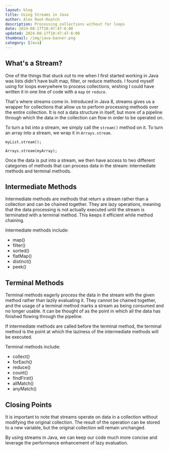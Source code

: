 ```yaml
---
layout: blog
title: Using Streams in Java
author: Alex Root-Roatch
description: Processing collections without for loops
date: 2024-08-17T10:47:47-6:00
updated: 2024-08-17T10:47:47-6:00
thumbnail: /img/java-banner.png
category: [Java]
---
```


## What's a Stream? 

One of the things that stuck out to me when I first started working in Java was lists didn't have built map, filter, or reduce methods. I found myself using for loops everywhere to process collections, wishing I could have written it in one line of code with a `map` or `reduce`. 

That's where streams come in. Introduced in Java 8, streams gives us a wrapper for collections that allow us to perform processing methods over the entire collection. It is not a data structure in itself, but more of a pipeline through which the data in the collection can flow in order to be operated on. 

To turn a list into a stream, we simply call the `stream()` method on it. To turn an array into a stream, we wrap it in `Arrays.stream`.

```
myList.stream();

Arrays.stream(myArray);
```

Once the data is put into a stream, we then have access to two different categories of methods that can process data in the stream: intermediate methods and terminal methods. 

## Intermediate Methods

Intermediate methods are methods that return a stream rather than a collection and can be chained together. They are lazy operations, meaning that the data processing is not actually executed until the stream is terminated with a terminal method. This keeps it efficient while method chaining. 

Intermediate methods include: 
- map()
- filter()
- sorted()
- flatMap()
- distinct()
- peek()

## Terminal Methods

Terminal methods eagerly process the data in the stream with the given method rather than lazily evaluating it. They cannot be chained together, and the usage of a terminal method marks a stream as being consumed and no longer usable. It can be thought of as the point in which all the data has finished flowing through the pipeline. 

If intermediate methods are called before the terminal method, the terminal method is the point at which the laziness of the intermediate methods will be executed. 

Terminal methods include: 
- collect()
- forEach()
- reduce()
- count()
- findFirst()
- allMatch()
- anyMatch()

## Closing Points

It is important to note that streams operate on data in a collection without modifying the original collection. The result of the operation can be stored to a new variable, but the original collection will remain unchanged. 

By using streams in Java, we can keep our code much more concise and leverage the performance enhancement of lazy evaluation. 
